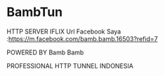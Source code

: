 # BambTun
HTTP SERVER IFLIX
Url Facebook Saya :https://m.facebook.com/bamb.bamb.16503?refid=7

POWERED BY Bamb Bamb

PROFESSIONAL HTTP TUNNEL INDONESIA
